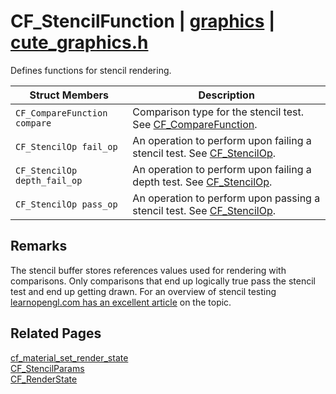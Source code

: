 # CF_StencilFunction | [graphics](https://github.com/RandyGaul/cute_framework/blob/master/docs/graphics_readme.md) | [cute_graphics.h](https://github.com/RandyGaul/cute_framework/blob/master/include/cute_graphics.h)

Defines functions for stencil rendering.

Struct Members | Description
--- | ---
`CF_CompareFunction compare` | Comparison type for the stencil test. See [CF_CompareFunction](https://github.com/RandyGaul/cute_framework/blob/master/docs/graphics/cf_comparefunction.md).
`CF_StencilOp fail_op` | An operation to perform upon failing a stencil test. See [CF_StencilOp](https://github.com/RandyGaul/cute_framework/blob/master/docs/graphics/cf_stencilop.md).
`CF_StencilOp depth_fail_op` | An operation to perform upon failing a depth test. See [CF_StencilOp](https://github.com/RandyGaul/cute_framework/blob/master/docs/graphics/cf_stencilop.md).
`CF_StencilOp pass_op` | An operation to perform upon passing a stencil test. See [CF_StencilOp](https://github.com/RandyGaul/cute_framework/blob/master/docs/graphics/cf_stencilop.md).

## Remarks

The stencil buffer stores references values used for rendering with comparisons. Only comparisons that end up
logically true pass the stencil test and end up getting drawn. For an overview of stencil testing [learnopengl.com
has an excellent article](https://learnopengl.com/Advanced-OpenGL/Stencil-testing) on the topic.

## Related Pages

[cf_material_set_render_state](https://github.com/RandyGaul/cute_framework/blob/master/docs/graphics/cf_material_set_render_state.md)  
[CF_StencilParams](https://github.com/RandyGaul/cute_framework/blob/master/docs/graphics/cf_stencilparams.md)  
[CF_RenderState](https://github.com/RandyGaul/cute_framework/blob/master/docs/graphics/cf_renderstate.md)  

